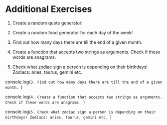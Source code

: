 # Additional Exercises

1. Create a random quote generator!

2. Create a random food generator for each day of the week! 

3. Find out how many days there are till the end of a given month. 

4. Create a function that accepts two strings as arguments. Check if these words are anagrams. 

5. Check what zodiac sign a person is depending on their birthdays! Zodiacs: aries, taurus, gemini etc. 



console.log(`3. Find out how many days there are till the end of a given month. `)

console.log(`4. Create a function that accepts two strings as arguments. Check if these words are anagrams. `)

console.log(`5. Check what zodiac sign a person is depending on their birthdays! Zodiacs: aries, taurus, gemini etc. `)